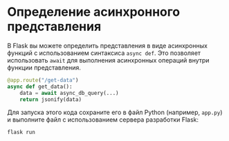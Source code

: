 # Определение асинхронного представления

В Flask вы можете определить представления в виде асинхронных функций с использованием синтаксиса `async def`. Это позволяет использовать `await` для выполнения асинхронных операций внутри функции представления.

```python
@app.route("/get-data")
async def get_data():
    data = await async_db_query(...)
    return jsonify(data)
```

Для запуска этого кода сохраните его в файл Python (например, `app.py`) и выполните файл с использованием сервера разработки Flask:

```bash
flask run
```
